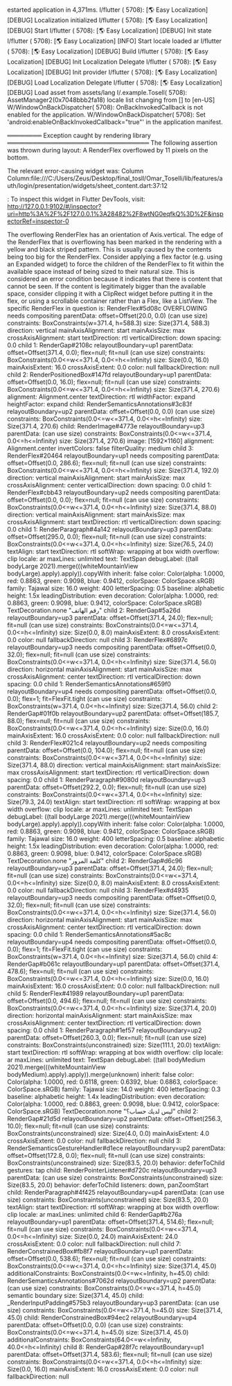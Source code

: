 estarted application in 4,371ms.
I/flutter ( 5708): [🌎 Easy Localization] [DEBUG] Localization initialized
I/flutter ( 5708): [🌎 Easy Localization] [DEBUG] Start
I/flutter ( 5708): [🌎 Easy Localization] [DEBUG] Init state
I/flutter ( 5708): [🌎 Easy Localization] [INFO] Start locale loaded ar
I/flutter ( 5708): [🌎 Easy Localization] [DEBUG] Build
I/flutter ( 5708): [🌎 Easy Localization] [DEBUG] Init Localization Delegate
I/flutter ( 5708): [🌎 Easy Localization] [DEBUG] Init provider
I/flutter ( 5708): [🌎 Easy Localization] [DEBUG] Load Localization Delegate
I/flutter ( 5708): [🌎 Easy Localization] [DEBUG] Load asset from assets/lang
I/.example.Tosell( 5708): AssetManager2(0x7048bbb2fa18) locale list changing from [] to [en-US]
W/WindowOnBackDispatcher( 5708): OnBackInvokedCallback is not enabled for the application.
W/WindowOnBackDispatcher( 5708): Set 'android:enableOnBackInvokedCallback="true"' in the application manifest.

════════ Exception caught by rendering library ═════════════════════════════════
The following assertion was thrown during layout:
A RenderFlex overflowed by 11 pixels on the bottom.

The relevant error-causing widget was:
    Column Column:file:///C:/Users/Zeus/Desktop/final_tosll/Omar_Toselli/lib/features/auth/login/presentation/widgets/sheet_content.dart:37:12

: To inspect this widget in Flutter DevTools, visit: http://127.0.0.1:9102/#/inspector?uri=http%3A%2F%2F127.0.0.1%3A28482%2F8wtNG0eqfkQ%3D%2F&inspectorRef=inspector-0

The overflowing RenderFlex has an orientation of Axis.vertical.
The edge of the RenderFlex that is overflowing has been marked in the rendering with a yellow and black striped pattern. This is usually caused by the contents being too big for the RenderFlex.
Consider applying a flex factor (e.g. using an Expanded widget) to force the children of the RenderFlex to fit within the available space instead of being sized to their natural size.
This is considered an error condition because it indicates that there is content that cannot be seen. If the content is legitimately bigger than the available space, consider clipping it with a ClipRect widget before putting it in the flex, or using a scrollable container rather than a Flex, like a ListView.
The specific RenderFlex in question is: RenderFlex#5d08c OVERFLOWING
    needs compositing
    parentData: offset=Offset(20.0, 0.0) (can use size)
    constraints: BoxConstraints(w=371.4, h=588.3)
    size: Size(371.4, 588.3)
    direction: vertical
    mainAxisAlignment: start
    mainAxisSize: max
    crossAxisAlignment: start
    textDirection: rtl
    verticalDirection: down
    spacing: 0.0
    child 1: RenderGap#2108c relayoutBoundary=up1
        parentData: offset=Offset(371.4, 0.0); flex=null; fit=null (can use size)
        constraints: BoxConstraints(0.0<=w<=371.4, 0.0<=h<=Infinity)
        size: Size(0.0, 16.0)
        mainAxisExtent: 16.0
        crossAxisExtent: 0.0
        color: null
        fallbackDirection: null
    child 2: RenderPositionedBox#147fd relayoutBoundary=up1
        parentData: offset=Offset(0.0, 16.0); flex=null; fit=null (can use size)
        constraints: BoxConstraints(0.0<=w<=371.4, 0.0<=h<=Infinity)
        size: Size(371.4, 270.6)
        alignment: Alignment.center
        textDirection: rtl
        widthFactor: expand
        heightFactor: expand
        child: RenderSemanticsAnnotations#3c83f relayoutBoundary=up2
            parentData: offset=Offset(0.0, 0.0) (can use size)
            constraints: BoxConstraints(0.0<=w<=371.4, 0.0<=h<=Infinity)
            size: Size(371.4, 270.6)
            child: RenderImage#4773e relayoutBoundary=up3
                parentData: <none> (can use size)
                constraints: BoxConstraints(0.0<=w<=371.4, 0.0<=h<=Infinity)
                size: Size(371.4, 270.6)
                image: [1592×1160]
                alignment: Alignment.center
                invertColors: false
                filterQuality: medium
    child 3: RenderFlex#20464 relayoutBoundary=up1
        needs compositing
        parentData: offset=Offset(0.0, 286.6); flex=null; fit=null (can use size)
        constraints: BoxConstraints(0.0<=w<=371.4, 0.0<=h<=Infinity)
        size: Size(371.4, 192.0)
        direction: vertical
        mainAxisAlignment: start
        mainAxisSize: max
        crossAxisAlignment: center
        verticalDirection: down
        spacing: 0.0
        child 1: RenderFlex#cbb43 relayoutBoundary=up2
            needs compositing
            parentData: offset=Offset(0.0, 0.0); flex=null; fit=null (can use size)
            constraints: BoxConstraints(0.0<=w<=371.4, 0.0<=h<=Infinity)
            size: Size(371.4, 88.0)
            direction: vertical
            mainAxisAlignment: start
            mainAxisSize: max
            crossAxisAlignment: start
            textDirection: rtl
            verticalDirection: down
            spacing: 0.0
            child 1: RenderParagraph#4a142 relayoutBoundary=up3
                parentData: offset=Offset(295.0, 0.0); flex=null; fit=null (can use size)
                constraints: BoxConstraints(0.0<=w<=371.4, 0.0<=h<=Infinity)
                size: Size(76.5, 24.0)
                textAlign: start
                textDirection: rtl
                softWrap: wrapping at box width
                overflow: clip
                locale: ar
                maxLines: unlimited
                text: TextSpan
                    debugLabel: ((tall bodyLarge 2021).merge(((whiteMountainView bodyLarge).apply).apply)).copyWith
                    inherit: false
                    color: Color(alpha: 1.0000, red: 0.8863, green: 0.9098, blue: 0.9412, colorSpace: ColorSpace.sRGB)
                    family: Tajawal
                    size: 16.0
                    weight: 400
                    letterSpacing: 0.5
                    baseline: alphabetic
                    height: 1.5x
                    leadingDistribution: even
                    decoration: Color(alpha: 1.0000, red: 0.8863, green: 0.9098, blue: 0.9412, colorSpace: ColorSpace.sRGB) TextDecoration.none
                    "رقم الهاتف"
            child 2: RenderGap#5a26d relayoutBoundary=up3
                parentData: offset=Offset(371.4, 24.0); flex=null; fit=null (can use size)
                constraints: BoxConstraints(0.0<=w<=371.4, 0.0<=h<=Infinity)
                size: Size(0.0, 8.0)
                mainAxisExtent: 8.0
                crossAxisExtent: 0.0
                color: null
                fallbackDirection: null
            child 3: RenderFlex#6897c relayoutBoundary=up3
                needs compositing
                parentData: offset=Offset(0.0, 32.0); flex=null; fit=null (can use size)
                constraints: BoxConstraints(0.0<=w<=371.4, 0.0<=h<=Infinity)
                size: Size(371.4, 56.0)
                direction: horizontal
                mainAxisAlignment: start
                mainAxisSize: max
                crossAxisAlignment: center
                textDirection: rtl
                verticalDirection: down
                spacing: 0.0
                child 1: RenderSemanticsAnnotations#659f0 relayoutBoundary=up4
                    needs compositing
                    parentData: offset=Offset(0.0, 0.0); flex=1; fit=FlexFit.tight (can use size)
                    constraints: BoxConstraints(w=371.4, 0.0<=h<=Infinity)
                    size: Size(371.4, 56.0)
        child 2: RenderGap#01f0b relayoutBoundary=up2
            parentData: offset=Offset(185.7, 88.0); flex=null; fit=null (can use size)
            constraints: BoxConstraints(0.0<=w<=371.4, 0.0<=h<=Infinity)
            size: Size(0.0, 16.0)
            mainAxisExtent: 16.0
            crossAxisExtent: 0.0
            color: null
            fallbackDirection: null
        child 3: RenderFlex#021c4 relayoutBoundary=up2
            needs compositing
            parentData: offset=Offset(0.0, 104.0); flex=null; fit=null (can use size)
            constraints: BoxConstraints(0.0<=w<=371.4, 0.0<=h<=Infinity)
            size: Size(371.4, 88.0)
            direction: vertical
            mainAxisAlignment: start
            mainAxisSize: max
            crossAxisAlignment: start
            textDirection: rtl
            verticalDirection: down
            spacing: 0.0
            child 1: RenderParagraph#9080d relayoutBoundary=up3
                parentData: offset=Offset(292.2, 0.0); flex=null; fit=null (can use size)
                constraints: BoxConstraints(0.0<=w<=371.4, 0.0<=h<=Infinity)
                size: Size(79.3, 24.0)
                textAlign: start
                textDirection: rtl
                softWrap: wrapping at box width
                overflow: clip
                locale: ar
                maxLines: unlimited
                text: TextSpan
                    debugLabel: ((tall bodyLarge 2021).merge(((whiteMountainView bodyLarge).apply).apply)).copyWith
                    inherit: false
                    color: Color(alpha: 1.0000, red: 0.8863, green: 0.9098, blue: 0.9412, colorSpace: ColorSpace.sRGB)
                    family: Tajawal
                    size: 16.0
                    weight: 400
                    letterSpacing: 0.5
                    baseline: alphabetic
                    height: 1.5x
                    leadingDistribution: even
                    decoration: Color(alpha: 1.0000, red: 0.8863, green: 0.9098, blue: 0.9412, colorSpace: ColorSpace.sRGB) TextDecoration.none
                    "كلمة المرور"
            child 2: RenderGap#d6c96 relayoutBoundary=up3
                parentData: offset=Offset(371.4, 24.0); flex=null; fit=null (can use size)
                constraints: BoxConstraints(0.0<=w<=371.4, 0.0<=h<=Infinity)
                size: Size(0.0, 8.0)
                mainAxisExtent: 8.0
                crossAxisExtent: 0.0
                color: null
                fallbackDirection: null
            child 3: RenderFlex#d4935 relayoutBoundary=up3
                needs compositing
                parentData: offset=Offset(0.0, 32.0); flex=null; fit=null (can use size)
                constraints: BoxConstraints(0.0<=w<=371.4, 0.0<=h<=Infinity)
                size: Size(371.4, 56.0)
                direction: horizontal
                mainAxisAlignment: start
                mainAxisSize: max
                crossAxisAlignment: center
                textDirection: rtl
                verticalDirection: down
                spacing: 0.0
                child 1: RenderSemanticsAnnotations#5ac8c relayoutBoundary=up4
                    needs compositing
                    parentData: offset=Offset(0.0, 0.0); flex=1; fit=FlexFit.tight (can use size)
                    constraints: BoxConstraints(w=371.4, 0.0<=h<=Infinity)
                    size: Size(371.4, 56.0)
    child 4: RenderGap#b061c relayoutBoundary=up1
        parentData: offset=Offset(371.4, 478.6); flex=null; fit=null (can use size)
        constraints: BoxConstraints(0.0<=w<=371.4, 0.0<=h<=Infinity)
        size: Size(0.0, 16.0)
        mainAxisExtent: 16.0
        crossAxisExtent: 0.0
        color: null
        fallbackDirection: null
    child 5: RenderFlex#41989 relayoutBoundary=up1
        parentData: offset=Offset(0.0, 494.6); flex=null; fit=null (can use size)
        constraints: BoxConstraints(0.0<=w<=371.4, 0.0<=h<=Infinity)
        size: Size(371.4, 20.0)
        direction: horizontal
        mainAxisAlignment: start
        mainAxisSize: max
        crossAxisAlignment: center
        textDirection: rtl
        verticalDirection: down
        spacing: 0.0
        child 1: RenderParagraph#1ef57 relayoutBoundary=up2
            parentData: offset=Offset(260.3, 0.0); flex=null; fit=null (can use size)
            constraints: BoxConstraints(unconstrained)
            size: Size(111.1, 20.0)
            textAlign: start
            textDirection: rtl
            softWrap: wrapping at box width
            overflow: clip
            locale: ar
            maxLines: unlimited
            text: TextSpan
                debugLabel: ((tall bodyMedium 2021).merge(((whiteMountainView bodyMedium).apply).apply)).merge(unknown)
                inherit: false
                color: Color(alpha: 1.0000, red: 0.6118, green: 0.6392, blue: 0.6863, colorSpace: ColorSpace.sRGB)
                family: Tajawal
                size: 14.0
                weight: 400
                letterSpacing: 0.3
                baseline: alphabetic
                height: 1.4x
                leadingDistribution: even
                decoration: Color(alpha: 1.0000, red: 0.8863, green: 0.9098, blue: 0.9412, colorSpace: ColorSpace.sRGB) TextDecoration.none
                "ليس لديك حساب؟"
        child 2: RenderGap#21d5d relayoutBoundary=up2
            parentData: offset=Offset(256.3, 10.0); flex=null; fit=null (can use size)
            constraints: BoxConstraints(unconstrained)
            size: Size(4.0, 0.0)
            mainAxisExtent: 4.0
            crossAxisExtent: 0.0
            color: null
            fallbackDirection: null
        child 3: RenderSemanticsGestureHandler#d1ece relayoutBoundary=up2
            parentData: offset=Offset(172.8, 0.0); flex=null; fit=null (can use size)
            constraints: BoxConstraints(unconstrained)
            size: Size(83.5, 20.0)
            behavior: deferToChild
            gestures: tap
            child: RenderPointerListener#d720c relayoutBoundary=up3
                parentData: <none> (can use size)
                constraints: BoxConstraints(unconstrained)
                size: Size(83.5, 20.0)
                behavior: deferToChild
                listeners: down, panZoomStart
                child: RenderParagraph#4f425 relayoutBoundary=up4
                    parentData: <none> (can use size)
                    constraints: BoxConstraints(unconstrained)
                    size: Size(83.5, 20.0)
                    textAlign: start
                    textDirection: rtl
                    softWrap: wrapping at box width
                    overflow: clip
                    locale: ar
                    maxLines: unlimited
    child 6: RenderGap#b276a relayoutBoundary=up1
        parentData: offset=Offset(371.4, 514.6); flex=null; fit=null (can use size)
        constraints: BoxConstraints(0.0<=w<=371.4, 0.0<=h<=Infinity)
        size: Size(0.0, 24.0)
        mainAxisExtent: 24.0
        crossAxisExtent: 0.0
        color: null
        fallbackDirection: null
    child 7: RenderConstrainedBox#fb8f7 relayoutBoundary=up1
        parentData: offset=Offset(0.0, 538.6); flex=null; fit=null (can use size)
        constraints: BoxConstraints(0.0<=w<=371.4, 0.0<=h<=Infinity)
        size: Size(371.4, 45.0)
        additionalConstraints: BoxConstraints(0.0<=w<=Infinity, h=45.0)
        child: RenderSemanticsAnnotations#7062d relayoutBoundary=up2
            parentData: <none> (can use size)
            constraints: BoxConstraints(0.0<=w<=371.4, h=45.0)
            semantic boundary
            size: Size(371.4, 45.0)
            child: _RenderInputPadding#575b3 relayoutBoundary=up3
                parentData: <none> (can use size)
                constraints: BoxConstraints(0.0<=w<=371.4, h=45.0)
                size: Size(371.4, 45.0)
                child: RenderConstrainedBox#94ec2 relayoutBoundary=up4
                    parentData: offset=Offset(0.0, 0.0) (can use size)
                    constraints: BoxConstraints(0.0<=w<=371.4, h=45.0)
                    size: Size(371.4, 45.0)
                    additionalConstraints: BoxConstraints(64.0<=w<=Infinity, 40.0<=h<=Infinity)
    child 8: RenderGap#28f7c relayoutBoundary=up1
        parentData: offset=Offset(371.4, 583.6); flex=null; fit=null (can use size)
        constraints: BoxConstraints(0.0<=w<=371.4, 0.0<=h<=Infinity)
        size: Size(0.0, 16.0)
        mainAxisExtent: 16.0
        crossAxisExtent: 0.0
        color: null
        fallbackDirection: null